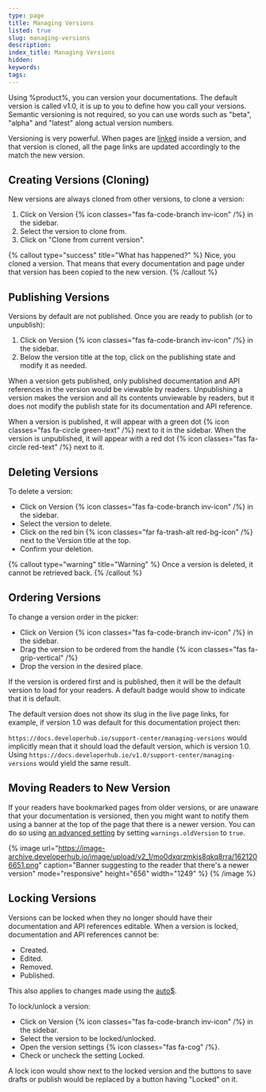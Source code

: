 ```yaml
---
type: page
title: Managing Versions
listed: true
slug: managing-versions
description: 
index_title: Managing Versions
hidden: 
keywords: 
tags: 
---
```


Using %product%, you can version your documentations. The default version is called v1.0, it is up to you to define how you call your versions. Semantic versioning is not required, so you can use words such as "beta", "alpha" and "latest" along actual version numbers.

Versioning is very powerful. When pages are [linked](/support-center/page-linking) inside a version, and that version is cloned, all the page links are updated accordingly to the match the new version.

## Creating Versions (Cloning)

New versions are always cloned from other versions, to clone a version:

1. Click on Version {% icon classes="fas fa-code-branch inv-icon" /%} in the sidebar.
2. Select the version to clone from.
3. Click on "Clone from current version".

{% callout type="success" title="What has happened?" %}
Nice, you cloned a version. That means that every documentation and page under that version has been copied  to the new version.
{% /callout %}

## Publishing Versions

Versions by default are not published. Once you are ready to publish (or to unpublish):

1. Click on Version {% icon classes="fas fa-code-branch inv-icon" /%} in the sidebar.
2. Below the version title at the top, click on the publishing state and modify it as needed.

When a version gets published, only published documentation and API references in the version would be viewable by readers. Unpublishing a version makes the version and all its contents unviewable by readers, but it does not modify the publish state for its documentation and API reference.

When a version is published, it will appear with a green dot {% icon classes="fas fa-circle green-text" /%} next to it in the sidebar. When the version is unpublished, it will appear with a red dot {% icon classes="fas fa-circle red-text" /%} next to it.

## Deleting Versions

To delete a version:

- Click on Version {% icon classes="fas fa-code-branch inv-icon" /%} in the sidebar.
- Select the version to delete.
- Click on the red bin {% icon classes="far fa-trash-alt red-bg-icon" /%} next to the Version title at the top.
- Confirm your deletion.

{% callout type="warning" title="Warning" %}
Once a version is deleted, it cannot be retrieved back.
{% /callout %}

## Ordering Versions

To change a version order in the picker:

- Click on Version {% icon classes="fas fa-code-branch inv-icon" /%} in the sidebar.
- Drag the version to be ordered from the handle {% icon classes="fas fa-grip-vertical" /%}
- Drop the version in the desired place.

If the version is ordered first and is published, then it will be the default version to load for your readers. A default badge would show to indicate that it is default.

The default version does not show its slug in the live page links, for example, if version 1.0 was default for this documentation project then:

`https://docs.developerhub.io/support-center/managing-versions` would implicitly mean that it should load the default version, which is version 1.0. Using `https://docs.developerhub.io/v1.0/support-center/managing-versions` would yield the same result.

## Moving Readers to New Version

If your readers have bookmarked pages from older versions, or are unaware that your documentation is versioned, then you might want to notify them using a banner at the top of the page that there is a newer version. You can do so using [an advanced setting](/support-center/advanced-settings) by setting `warnings.oldVersion` to `true`.

{% image url="https://image-archive.developerhub.io/image/upload/v2_1/mo0dxqrzmkjs8qkq8rra/1621206651.png" caption="Banner suggesting to the reader that there's a newer version" mode="responsive" height="656" width="1249" %}
{% /image %}

## Locking Versions

Versions can be locked when they no longer should have their documentation and API references editable. When a version is locked, documentation and API references cannot be:

- Created.
- Edited.
- Removed.
- Published.

This also applies to changes made using the [auto$](/v1.0/api/ref).

To lock/unlock a version:

- Click on Version {% icon classes="fas fa-code-branch inv-icon" /%} in the sidebar.
- Select the version to be locked/unlocked.
- Open the version settings {% icon classes="fas fa-cog" /%}.
- Check or uncheck the setting Locked.

A lock icon would show next to the locked version and the buttons to save drafts or publish would be replaced by a button having "Locked" on it.
